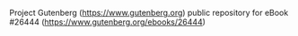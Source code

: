 Project Gutenberg (https://www.gutenberg.org) public repository for eBook #26444 (https://www.gutenberg.org/ebooks/26444)
